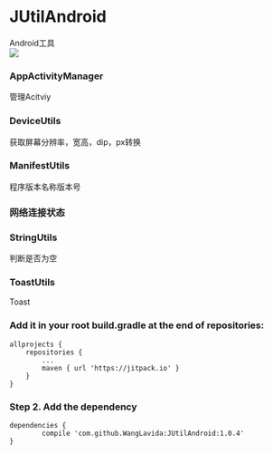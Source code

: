 # JUtilAndroid
Android工具  
 [![](https://jitpack.io/v/WangLavida/JUtilAndroid.svg)](https://jitpack.io/#WangLavida/JUtilAndroid)  
### AppActivityManager
   管理Acitviy
### DeviceUtils  
获取屏幕分辨率，宽高，dip，px转换
### ManifestUtils   
 程序版本名称版本号
### 网络连接状态
### StringUtils 
 判断是否为空
### ToastUtils 
  Toast
  
### Add it in your root build.gradle at the end of repositories:

	allprojects {
		repositories {
			...
			maven { url 'https://jitpack.io' }
		}
	}

### Step 2. Add the dependency

	dependencies {
	        compile 'com.github.WangLavida:JUtilAndroid:1.0.4'
	}


